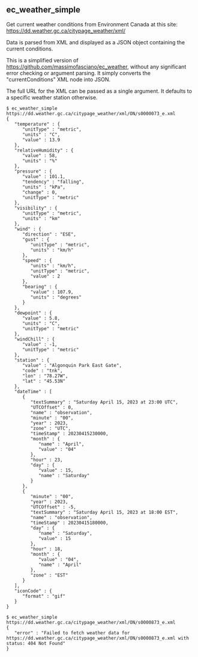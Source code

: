 ## ec_weather_simple

Get current weather conditions from Environment Canada at this site:
https://dd.weather.gc.ca/citypage_weather/xml/

Data is parsed from XML and displayed as a JSON object containing the current conditions.

This is a simplified version of https://github.com/massimofasciano/ec_weather,
without any significant error checking or argument parsing.
It simply converts the "currentConditions" XML node into JSON.

The full URL for the XML can be passed as a single argument. 
It defaults to a specific weather station otherwise.

```
$ ec_weather_simple https://dd.weather.gc.ca/citypage_weather/xml/ON/s0000073_e.xml
{
   "temperature" : {
      "unitType" : "metric",
      "units" : "C",
      "value" : 13.9
   },
   "relativeHumidity" : {
      "value" : 58,
      "units" : "%"
   },
   "pressure" : {
      "value" : 101.1,
      "tendency" : "falling",
      "units" : "kPa",
      "change" : 0,
      "unitType" : "metric"
   },
   "visibility" : {
      "unitType" : "metric",
      "units" : "km"
   },
   "wind" : {
      "direction" : "ESE",
      "gust" : {
         "unitType" : "metric",
         "units" : "km/h"
      },
      "speed" : {
         "units" : "km/h",
         "unitType" : "metric",
         "value" : 2
      },
      "bearing" : {
         "value" : 107.9,
         "units" : "degrees"
      }
   },
   "dewpoint" : {
      "value" : 5.8,
      "units" : "C",
      "unitType" : "metric"
   },
   "windChill" : {
      "value" : -1,
      "unitType" : "metric"
   },
   "station" : {
      "value" : "Algonquin Park East Gate",
      "code" : "tnk",
      "lon" : "78.27W",
      "lat" : "45.53N"
   },
   "dateTime" : [
      {
         "textSummary" : "Saturday April 15, 2023 at 23:00 UTC",
         "UTCOffset" : 0,
         "name" : "observation",
         "minute" : "00",
         "year" : 2023,
         "zone" : "UTC",
         "timeStamp" : 20230415230000,
         "month" : {
            "name" : "April",
            "value" : "04"
         },
         "hour" : 23,
         "day" : {
            "value" : 15,
            "name" : "Saturday"
         }
      },
      {
         "minute" : "00",
         "year" : 2023,
         "UTCOffset" : -5,
         "textSummary" : "Saturday April 15, 2023 at 18:00 EST",
         "name" : "observation",
         "timeStamp" : 20230415180000,
         "day" : {
            "name" : "Saturday",
            "value" : 15
         },
         "hour" : 18,
         "month" : {
            "value" : "04",
            "name" : "April"
         },
         "zone" : "EST"
      }
   ],
   "iconCode" : {
      "format" : "gif"
   }
}

$ ec_weather_simple https://dd.weather.gc.ca/citypage_weather/xml/ON/s0000873_e.xml
{
   "error" : "Failed to fetch weather data for https://dd.weather.gc.ca/citypage_weather/xml/ON/s0000873_e.xml with status: 404 Not Found"
}
```